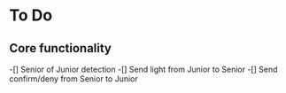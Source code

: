 # To Do
## Core functionality
-[] Senior of Junior detection
-[] Send light from Junior to Senior
-[] Send confirm/deny from Senior to Junior